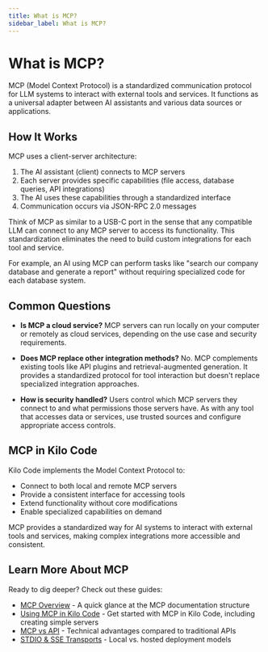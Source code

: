 ```yaml
---
title: What is MCP?
sidebar_label: What is MCP?
---
```


# What is MCP?

MCP (Model Context Protocol) is a standardized communication protocol for LLM systems to interact with external tools and services. It functions as a universal adapter between AI assistants and various data sources or applications.

## How It Works

MCP uses a client-server architecture:

1. The AI assistant (client) connects to MCP servers
2. Each server provides specific capabilities (file access, database queries, API integrations)
3. The AI uses these capabilities through a standardized interface
4. Communication occurs via JSON-RPC 2.0 messages

Think of MCP as similar to a USB-C port in the sense that any compatible LLM can connect to any MCP server to access its functionality. This standardization eliminates the need to build custom integrations for each tool and service.

For example, an AI using MCP can perform tasks like "search our company database and generate a report" without requiring specialized code for each database system.

## Common Questions

- **Is MCP a cloud service?** MCP servers can run locally on your computer or remotely as cloud services, depending on the use case and security requirements.

- **Does MCP replace other integration methods?** No. MCP complements existing tools like API plugins and retrieval-augmented generation. It provides a standardized protocol for tool interaction but doesn't replace specialized integration approaches.

- **How is security handled?** Users control which MCP servers they connect to and what permissions those servers have. As with any tool that accesses data or services, use trusted sources and configure appropriate access controls.

## MCP in Kilo Code

Kilo Code implements the Model Context Protocol to:

- Connect to both local and remote MCP servers
- Provide a consistent interface for accessing tools
- Extend functionality without core modifications
- Enable specialized capabilities on demand

MCP provides a standardized way for AI systems to interact with external tools and services, making complex integrations more accessible and consistent.

## Learn More About MCP

Ready to dig deeper? Check out these guides:

- [MCP Overview](/features/mcp/overview) - A quick glance at the MCP documentation structure
- [Using MCP in Kilo Code](/features/mcp/using-mcp-in-kilo-code) - Get started with MCP in Kilo Code, including creating simple servers
- [MCP vs API](/features/mcp/mcp-vs-api) - Technical advantages compared to traditional APIs
- [STDIO & SSE Transports](/features/mcp/server-transports) - Local vs. hosted deployment models
